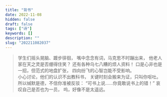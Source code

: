 ```yaml
---
title: "背书"
date: 2022-11-08
hidden: false
draft: false
tags: ["诗"]
keywords: []
description: ""
slug: "202211082037"
---
```


> 学生们摇头晃脑、踱步徘徊，
嘴中念念有词，马克思不时蹦出来，
他老人家在天之灵是否绷得住笑？
还有各种乌七八糟的烦人资料！
口是心非也是一招，但范式的地盘扩张，
四向纷飞的心智岂能不受影响。<br>
小心讨论，他们的认识不出教科书，
关键时刻会搬来为证，只叫你呕吐。
所以缄默是德，不信你准被反驳：
“可书上说……你竟敢说书上的错！”
哀叹自己是否也为一员，
呜，好像不是太遥远。